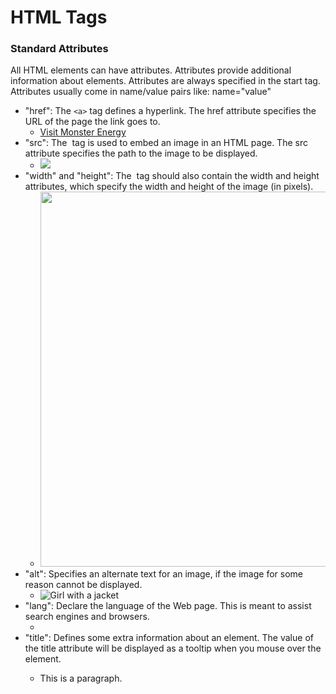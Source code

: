# HTML Tags

### Standard Attributes
All HTML elements can have attributes. Attributes provide additional information about elements. 
Attributes are always specified in the start tag. Attributes usually come in name/value pairs like: name="value"


* "href": The ```<a>``` tag defines a hyperlink. The href attribute specifies the URL of the page the link goes to.
    * <a href="https://www.monsterenergy.com">Visit Monster Energy</a> 
* "src": The <img> tag is used to embed an image in an HTML page. The src attribute specifies the path to the image to be displayed.
    * <img src="crazy.jpg">
* "width" and "height": The <img> tag should also contain the width and height attributes, which specify the width and height of the image (in pixels).
    * <img src="crazy.jpg" width="500" height="600"> 
* "alt": Specifies an alternate text for an image, if the image for some reason cannot be displayed.
    * <img src="img_girl.jpg" alt="Girl with a jacket"> 
* "lang": Declare the language of the Web page. This is meant to assist search engines and browsers.
    * <html lang="en">
* "title": Defines some extra information about an element. The value of the title attribute will be displayed as a tooltip when you mouse over the element.
    * <p title="I'm a tooltip">This is a paragraph.</p> 

